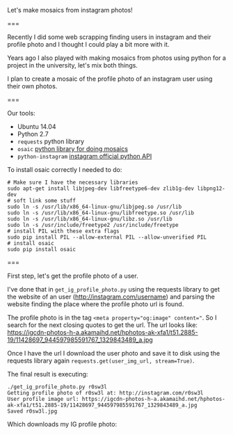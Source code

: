 Let's make mosaics from instagram photos!

===

Recently I did some web scrapping finding users in instagram and their profile photo and I thought I could play a bit more with it.

Years ago I also played with making mosaics from photos using python for a project in the university, let's mix both things.

I plan to create a mosaic of the profile photo of an instagram user using their own photos.

===

Our tools:

* Ubuntu 14.04
* Python 2.7
* `requests` python library
* `osaic` [python library for doing mosaics](https://pypi.python.org/pypi/osaic/2.0.0)
* `python-instagram` [instagram official python API](https://github.com/Instagram/python-instagram)

To install osaic correctly I needed to do:

    # Make sure I have the necessary libraries
    sudo apt-get install libjpeg-dev libfreetype6-dev zlib1g-dev libpng12-dev
    # soft link some stuff
    sudo ln -s /usr/lib/x86_64-linux-gnu/libjpeg.so /usr/lib
    sudo ln -s /usr/lib/x86_64-linux-gnu/libfreetype.so /usr/lib
    sudo ln -s /usr/lib/x86_64-linux-gnu/libz.so /usr/lib
    sudo ln -s /usr/include/freetype2 /usr/include/freetype
    # install PIL with these extra flags
    sudo pip install PIL --allow-external PIL --allow-unverified PIL
    # install osaic
    sudo pip install osaic

===

First step, let's get the profile photo of a user.

I've done that in `get_ig_profile_photo.py` using the requests library to get the website of an user (http://instagram.com/username) and parsing the website finding the place where the profile photo url is found.

The profile photo is in the tag `<meta property="og:image" content="`. So I search for the next closing quotes to get the url. The url looks like:
https://igcdn-photos-h-a.akamaihd.net/hphotos-ak-xfa1/t51.2885-19/11428697_944597985591767_1329843489_a.jpg

Once I have the url I download the user photo and save it to disk using the requests library again `requests.get(user_img_url, stream=True)`.

The final result is executing:

    ./get_ig_profile_photo.py r0sw3l
	Getting profile photo of r0sw3l at: http://instagram.com/r0sw3l
	User profile image url: https://igcdn-photos-h-a.akamaihd.net/hphotos-ak-xfa1/t51.2885-19/11428697_944597985591767_1329843489_a.jpg
	Saved r0sw3l.jpg

Which downloads my IG profile photo:








